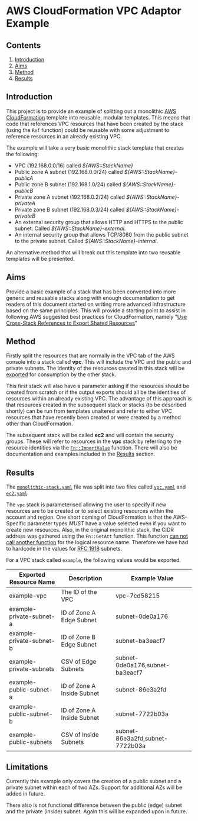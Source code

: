 # AWS CloudFormation VPC Adaptor Example

## Contents

1. [Introduction](#introduction)
1. [Aims](#aims)
1. [Method](#method)
1. [Results](#results)

## Introduction

This project is to provide an example of splitting out a monolithic
[AWS CloudFormation](https://aws.amazon.com/cloudformation/) template
into reusable, modular templates.  This means that code that references VPC
resources that have been created by the stack (using the `Ref` function)
could be reusable with some adjustment to reference resources in an already
existing VPC.

The example will take a very basic monolithic stack template that creates the
following:

* VPC (192.168.0.0/16) called _${AWS::StackName}_
* Public zone A subnet (192.168.0.0/24) called _${AWS::StackName}_*-publicA*
* Public zone B subnet (192.168.1.0/24) called _${AWS::StackName}_*-publicB*
* Private zone A subnet (192.168.0.2/24) called _${AWS::StackName}_*-privateA*
* Private zone B subnet (192.168.0.3/24) called _${AWS::StackName}_*-privateB*
* An external security group that allows HTTP and HTTPS to the public subnet.
  Called _${AWS::StackName}_*-external*.
* An internal security group that allows TCP/8080 from the public subnet to
  the private subnet. Called _${AWS::StackName}_*-internal*.

An alternative method that will break out this template into two reusable
templates will be presented.

## Aims

Provide a basic example of a stack that has been converted into
more generic and reusable stacks along with enough documentation to get
readers of this document started on writing more advanced infrastructure based
on the same principles.  This will provide a starting point to assist in
following AWS suggested best practices for CloudFormation, namely
"[Use Cross-Stack References to Export Shared Resources](http://docs.aws.amazon.com/AWSCloudFormation/latest/UserGuide/best-practices.html#cross-stack)"

## Method

Firstly split the resources that are normally in the VPC tab of the AWS console
into a stack called **vpc**.  This will include the VPC and the public and
private subnets.  The identity of the resources created in this stack will be
[exported](http://docs.aws.amazon.com/AWSCloudFormation/latest/UserGuide/using-cfn-stack-exports.html)
for consumption by the other stack.

This first stack will also have a parameter asking if the resources should be
created from scratch or if the output exports should all be the identities of
resources within an already existing VPC.  The advantage of this approach is
that resources created in the subsequent stack or stacks (to be described
shortly) can be run from templates unaltered and refer to either VPC resources
that have recently been created or were created by a method other than
CloudFormation.

The subsequent stack will be called **ec2** and will contain the security
groups.  These will refer to resources in the **vpc** stack by referring to
the resource identities via the
[`Fn::ImportValue`](http://docs.aws.amazon.com/AWSCloudFormation/latest/UserGuide/intrinsic-function-reference-importvalue.html)
function.  There will also be documentation and examples included in the
[Results](#results) section.

## Results

The [`monolithic-stack.yaml`](monolithic-stack.yaml) file was split into two
files called [`vpc.yaml`](vpc.yaml) and [`ec2.yaml`](ec2.yaml).

The `vpc` stack is parameterised allowing the user to specify if new
resources are to be created or to select existing resources within the account
and region.  One short coming of CloudFormation is that the AWS-Specific
parameter types *MUST* have a value selected even if you want to create new
resources.  Also, in the original monolithic stack, the CIDR address was
gathered using the `Fn::GetAtt` function.  This function
[can not call another function](http://docs.aws.amazon.com/AWSCloudFormation/latest/UserGuide/intrinsic-function-reference-getatt.html#w2ab2c21c28c27c13)
for the logical resource name.  Therefore we have had to hardcode in the
values for [RFC 1918](https://en.wikipedia.org/wiki/Private_network) subnets.

For a VPC stack called `example`, the following values would be exported.

|Exported Resource Name  |Description               |Example Value                  |
|------------------------|--------------------------|-------------------------------|
|example-vpc             |The ID of the VPC         |vpc-7cd58215                   |
|example-private-subnet-a|ID of Zone A Edge Subnet  |subnet-0de0a176                |
|example-private-subnet-b|ID of Zone B Edge Subnet  |subnet-ba3eacf7                |
|example-private-subnets |CSV of Edge Subnets       |subnet-0de0a176,subnet-ba3eacf7|
|example-public-subnet-a |ID of Zone A Inside Subnet|subnet-86e3a2fd                |
|example-public-subnet-b |ID of Zone A Inside Subnet|subnet-7722b03a                |
|example-public-subnets  |CSV of Inside Subnets     |subnet-86e3a2fd,subnet-7722b03a|

## Limitations

Currently this example only covers the creation of a public subnet and
a private subnet within each of two AZs.  Support for additional AZs
will be added in future.

There also is not functional difference between the public (edge) subnet and
the private (inside) subnet.  Again this will be expanded upon in future.
